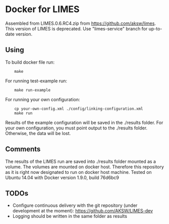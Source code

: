# Docker for LIMES

Assembled from LIMES.0.6.RC4.zip from https://github.com/aksw/limes.
This version of LIMES is deprecated. Use "limes-service" branch for up-to-date version.

## Using
To build docker file run:
```
    make
```

For running test-example run:
```
    make run-example
```

For running your own configuration:
```
    cp your-own-config.xml ./config/linking-configuration.xml
    make run
```

Results of the example configuration will be saved in the ./results folder. For your own configuration, you must point output to the ./results folder. Otherwise, the data will be lost.

## Comments
The results of the LIMES run are saved into ./results folder mounted as a volume. The volumes are mounted on docker host. Therefore this repository as it is right now designated to run on docker host machine.
Tested on Ubuntu 14.04 with Docker version 1.9.0, build 76d6bc9

## TODOs
* Configure continuous delivery with the git repository (under development at the moment): https://github.com/AKSW/LIMES-dev
* Logging should be written in the same folder as results
